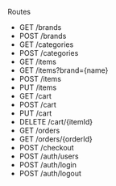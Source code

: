 Routes

 - GET /brands
 - POST /brands
 - GET /categories
 - POST /categories
 - GET /items
 - GET /items?brand={name} 
 - POST /items
 - PUT /items
 - GET /cart
 - POST /cart
 - PUT /cart
 - DELETE /cart/{itemId}
 - GET /orders
 - GET /orders/{orderId}
 - POST /checkout
 - POST /auth/users
 - POST /auth/login
 - POST /auth/logout